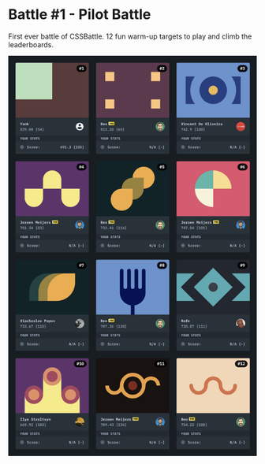 # Battle #1 - Pilot Battle

First ever battle of CSSBattle. 12 fun warm-up targets to play and climb the leaderboards.

![All battles for #1](./images/1-pilot-battle.png)
